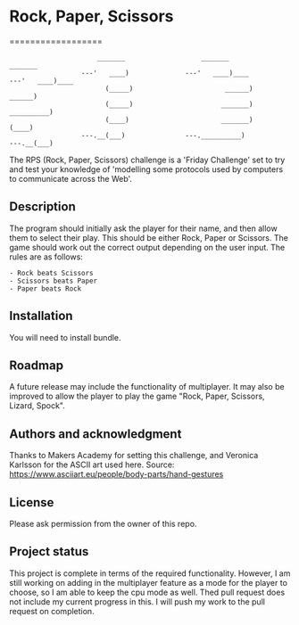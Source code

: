 # Rock, Paper, Scissors
==================
```
                      _______                   _______                       _______
                  ---'   ____)              ---'   ____)____              ---'   ____)____
                        (_____)                       ______)                       ______)
                        (_____)                      _______)                     __________)
                        (____)                       _______)                    (____)
                  ---.__(___)               ---.__________)               ---.__(___)

```
The RPS (Rock, Paper, Scissors) challenge is a 'Friday Challenge' set to try and test your knowledge of 'modelling some protocols used by computers to communicate across the Web'.

## Description
The program should initially ask the player for their name, and then allow them to select their play. This should be either Rock, Paper or Scissors. The game should work out the correct output depending on the user input. The rules are as follows:
```
- Rock beats Scissors
- Scissors beats Paper
- Paper beats Rock
```
## Installation
You will need to install bundle.

## Roadmap
A future release may include the functionality of multiplayer. It may also be improved to allow the player to play the game "Rock, Paper, Scissors, Lizard, Spock".

## Authors and acknowledgment
Thanks to Makers Academy for setting this challenge, and Veronica Karlsson for the ASCII art used here. Source: https://www.asciiart.eu/people/body-parts/hand-gestures

## License
Please ask permission from the owner of this repo.

## Project status
This project is complete in terms of the required functionality. However, I am still working on adding in the multiplayer feature as a mode for the player to choose, so I am able to keep the cpu mode as well. Thed pull request does not include my current progress in this. I will push my work to the pull request on completion.
